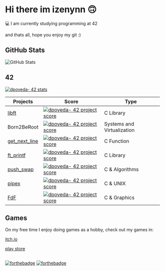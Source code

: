 # Hi there im izenynn 🙃

💻  I am currently studying programming at 42

and thats all, hope you enjoy my git :)

## GitHub Stats

![GitHub Stats](https://github-readme-stats.vercel.app/api/top-langs/?username=izenynn&langs_count=100&theme=dark)

## 42

[![dpoveda- 42 stats](https://badge42.herokuapp.com/api/stats/dpoveda-?darkmode=true&privacyEmail=true&privacyName=true)](https://profile.intra.42.fr/users/dpoveda-)

|   Projects	|  Score	| Type |
|---	|---	|--- |
| [libft](https://github.com/izenynn/libft) | [![dpoveda- 42 project score](https://badge42.herokuapp.com/api/project/dpoveda-/Libft)](https://github.com/JaeSeoKim/badge42) | C Library |
| Born2BeRoot | [![dpoveda- 42 project score](https://badge42.herokuapp.com/api/project/dpoveda-/Born2beroot)](https://github.com/JaeSeoKim/badge42) | Systems and Virtualization |
| [get_next_line](https://github.com/izenynn/get_next_line)	| [![dpoveda- 42 project score](https://badge42.herokuapp.com/api/project/dpoveda-/get_next_line)](https://github.com/JaeSeoKim/badge42) | C Function |
| [ft_printf](https://github.com/izenynn/ft_printf)	| [![dpoveda- 42 project score](https://badge42.herokuapp.com/api/project/dpoveda-/ft_printf)](https://github.com/JaeSeoKim/badge42) | C Library |
| [push_swap](https://github.com/izenynn/push_swap) | [![dpoveda- 42 project score](https://badge42.herokuapp.com/api/project/dpoveda-/push_swap)](https://github.com/JaeSeoKim/badge42) | C & Algorithms |
| [pipex](https://github.com/izenynn/pipex) | [![dpoveda- 42 project score](https://badge42.herokuapp.com/api/project/dpoveda-/pipex)](https://github.com/JaeSeoKim/badge42) | C & UNIX |
| [FdF](https://github.com/izenynn/fdf) | [![dpoveda- 42 project score](https://badge42.herokuapp.com/api/project/dpoveda-/FdF)](https://github.com/JaeSeoKim/badge42) | C & Graphics |

## Games
On my free time I enjoy doing games as a hobby, check out my games in:

[itch.io](https://izenynn.itch.io/)

[play store](https://play.google.com/store/apps/dev?id=7058025449549000845)

##
[![forthebadge](https://forthebadge.com/images/badges/built-with-love.svg)](https://forthebadge.com)
[![forthebadge](https://forthebadge.com/images/badges/powered-by-coffee.svg)](https://forthebadge.com)

